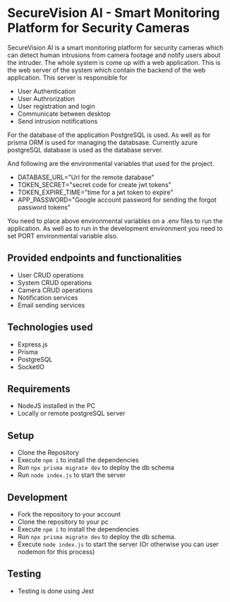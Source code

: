 # SecureVision AI - Smart Monitoring Platform for Security Cameras


SecureVision AI is a smart monitoring platform for security cameras which can detect human intrusions from camera footage and notify users about the intruder. The whole system is come up with a web application. This is the web server of the system which contain the backend of the web application.
This server is responsible for
 - User Authentication
 - User Authrorization
 - User registration and login
 - Communicate between desktop
 - Send intrusion notifications
 

For the database of the application PostgreSQL is used. As well as for prisma ORM is used for managing the databsase. Currently azure postgreSQL database is used as the database server.

And following are the environmental variables that used for the project.
 - DATABASE_URL="Url for the remote database"
 - TOKEN_SECRET="secret code for create jwt tokens"
 - TOKEN_EXPIRE_TIME="time for a jwt token to expire"
 - APP_PASSWORD="Google account password for sending the forgot password tokens"

You need to place above environmental variables on a .env files to run the application. As well as to run in the development environment you need to set PORT environmental variable also.


## Provided endpoints and functionalities
 - User CRUD operations
 - System CRUD operations
 - Camera CRUD operations
 - Notification services
 - Email sending services

## Technologies used
 - Express.js
 - Prisma
 - PostgreSQL
 - SocketIO
 
 
## Requirements
 - NodeJS installed in the PC
 - Locally or remote postgreSQL server
 
 
## Setup
 - Clone the Repository
 - Execute `npm i` to install the dependencies
 - Run `npx prisma migrate dev` to deploy the db schema
 - Run `node index.js` to start the server

## Development
 - Fork the repository to your account
 - Clone the repository to your pc
 - Execute `npm i` to install the dependencies
 - Run `npx prisma migrate dev` to deploy the db schema.  
 - Execute `node index.js` to start the server (Or otherwise you can user nodemon for this process)
 
 ## Testing
  - Testing is done using Jest
  

